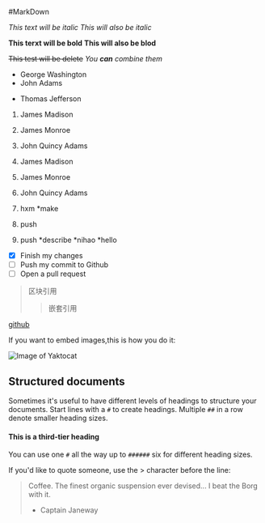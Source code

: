 #MarkDown

*This text will be italic*
_This will also be italic_

**This terxt will be bold**
__This will also be blod__

~~This test will be delete~~
_You **can** combine them_

- George Washington
- John Adams
* Thomas Jefferson

1. James Madison
2. James Monroe
3. John Quincy Adams

1. James Madison
1. James Monroe
1. John Quincy Adams
  2. hxm
    *make
2. push
3. push
  *describe
  *nihao
   *hello
   
- [x] Finish my changes
- [ ] Push my commit to Github
- [ ] Open a pull request

>区块引用
>>嵌套引用

[github](http://github.com)

If you want to embed images,this is how you do it:

![Image of Yaktocat](https://octodex.github.com/images/yaktocat.png)


## Structured documents

Sometimes it's useful to have different levels of headings to structure your documents. Start lines with a `#` to create headings. Multiple `##` in a row denote smaller heading sizes.

#### This is a third-tier heading

You can use one `#` all the way up to `######` six for different heading sizes.

If you'd like to quote someone, use the > character before the line:

> Coffee. The finest organic suspension ever devised... I beat the Borg with it.
> - Captain Janeway
